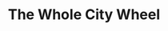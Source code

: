 ---
pid: LS30
title: The Whole City Wheel
location_transcription: In the center of Broad & Walnut
zipcode: '19145'
outside_phl: 
neighborhood: Passyunk
age: '24'
age_range: 20-29
instagram: 
image_file_name: LS_30.jpg
proposal_transcription: |-
  Bike wheel with the city skyline in it, to influence people to ride more and pay more attention to bikers on the road.
  Bike more. Better for the environment & your body.
  [bike wheel inscirped with //ride bikes more - philadelphia// and Philadelphia skyline in the middle]
topic: Environment,Health,Philadelphia,Sustainability
topic_summary: 0, 0, 0, 0
type: Sculpture Statue
keywords_other: biking, bikes
credit: Isaiah Gi
image_labels: 
twitter: 
facebook: 
permalink: "/monuments/ls30/"
layout: item-page
---